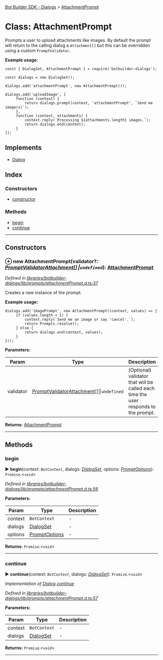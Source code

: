[Bot Builder SDK - Dialogs](../README.md) > [AttachmentPrompt](../classes/botbuilder_dialogs.attachmentprompt.md)



# Class: AttachmentPrompt


Prompts a user to upload attachments like images. By default the prompt will return to the calling dialog a `Attachment[]` but this can be overridden using a custom `PromptValidator`.

**Example usage:**

    const { DialogSet, AttachmentPrompt } = require('botbuilder-dialogs');

    const dialogs = new DialogSet();

    dialogs.add('attachmentPrompt', new AttachmentPrompt());

    dialogs.add('uploadImage', [
         function (context) {
             return dialogs.prompt(context, 'attachmentPrompt', `Send me image(s)`);
         },
         function (context, attachments) {
             context.reply(`Processing ${attachments.length} images.`);
             return dialogs.end(context);
         }
    ]);

## Implements

* [Dialog](../interfaces/botbuilder_dialogs.dialog.md)

## Index

### Constructors

* [constructor](botbuilder_dialogs.attachmentprompt.md#constructor)


### Methods

* [begin](botbuilder_dialogs.attachmentprompt.md#begin)
* [continue](botbuilder_dialogs.attachmentprompt.md#continue)



---
## Constructors
<a id="constructor"></a>


### ⊕ **new AttachmentPrompt**(validator?: *[PromptValidator](../#promptvalidator)[Attachment]()[]⎮`undefined`*): [AttachmentPrompt](botbuilder_dialogs.attachmentprompt.md)


*Defined in [libraries/botbuilder-dialogs/lib/prompts/attachmentPrompt.d.ts:37](https://github.com/Microsoft/botbuilder-js/blob/4638a56/libraries/botbuilder-dialogs/lib/prompts/attachmentPrompt.d.ts#L37)*



Creates a new instance of the prompt.

**Example usage:**

    dialogs.add('imagePrompt', new AttachmentPrompt((context, values) => {
         if (values.length < 1) {
             context.reply(`Send me an image or say 'cancel'.`);
             return Prompts.resolve();
         } else {
             return dialogs.end(context, values);
         }
    }));


**Parameters:**

| Param | Type | Description |
| ------ | ------ | ------ |
| validator | [PromptValidator](../#promptvalidator)[Attachment]()[]⎮`undefined`   |  (Optional) validator that will be called each time the user responds to the prompt. |





**Returns:** [AttachmentPrompt](botbuilder_dialogs.attachmentprompt.md)

---


## Methods
<a id="begin"></a>

###  begin

► **begin**(context: *`BotContext`*, dialogs: *[DialogSet](botbuilder_dialogs.dialogset.md)*, options: *[PromptOptions](../interfaces/botbuilder_dialogs.promptoptions.md)*): `Promise`.<`void`>



*Defined in [libraries/botbuilder-dialogs/lib/prompts/attachmentPrompt.d.ts:56](https://github.com/Microsoft/botbuilder-js/blob/4638a56/libraries/botbuilder-dialogs/lib/prompts/attachmentPrompt.d.ts#L56)*



**Parameters:**

| Param | Type | Description |
| ------ | ------ | ------ |
| context | `BotContext`   |  - |
| dialogs | [DialogSet](botbuilder_dialogs.dialogset.md)   |  - |
| options | [PromptOptions](../interfaces/botbuilder_dialogs.promptoptions.md)   |  - |





**Returns:** `Promise`.<`void`>





___

<a id="continue"></a>

###  continue

► **continue**(context: *`BotContext`*, dialogs: *[DialogSet](botbuilder_dialogs.dialogset.md)*): `Promise`.<`void`>



*Implementation of [Dialog](../interfaces/botbuilder_dialogs.dialog.md).[continue](../interfaces/botbuilder_dialogs.dialog.md#continue)*

*Defined in [libraries/botbuilder-dialogs/lib/prompts/attachmentPrompt.d.ts:57](https://github.com/Microsoft/botbuilder-js/blob/4638a56/libraries/botbuilder-dialogs/lib/prompts/attachmentPrompt.d.ts#L57)*



**Parameters:**

| Param | Type | Description |
| ------ | ------ | ------ |
| context | `BotContext`   |  - |
| dialogs | [DialogSet](botbuilder_dialogs.dialogset.md)   |  - |





**Returns:** `Promise`.<`void`>





___


